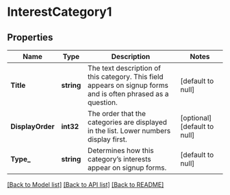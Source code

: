# InterestCategory1

## Properties
Name | Type | Description | Notes
------------ | ------------- | ------------- | -------------
**Title** | **string** | The text description of this category. This field appears on signup forms and is often phrased as a question. | [default to null]
**DisplayOrder** | **int32** | The order that the categories are displayed in the list. Lower numbers display first. | [optional] [default to null]
**Type_** | **string** | Determines how this category’s interests appear on signup forms. | [default to null]

[[Back to Model list]](../README.md#documentation-for-models) [[Back to API list]](../README.md#documentation-for-api-endpoints) [[Back to README]](../README.md)


